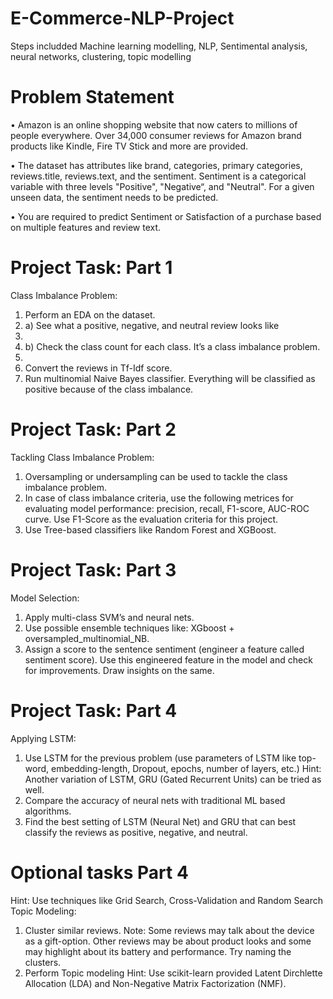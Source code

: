 # E-Commerce-NLP-Project

Steps includded Machine learning modelling, NLP, Sentimental analysis, neural networks, clustering, topic modelling

# Problem Statement
•	 Amazon is an online shopping website that now caters to millions of people everywhere. Over 34,000 consumer reviews for Amazon brand products like Kindle, Fire TV Stick and more are provided.

•	 The dataset has attributes like brand, categories, primary categories, reviews.title, reviews.text, and the sentiment. Sentiment is a categorical variable with three levels "Positive", "Negative“, and "Neutral". For a given unseen data, the sentiment needs to be predicted.

•	 You are required to predict Sentiment or Satisfaction of a purchase based on multiple features and review text.

# Project Task: Part 1
Class Imbalance Problem:
1.	Perform an EDA on the dataset.
2.	a)  See what a positive, negative, and neutral review looks like
3.	
4.	b)  Check the class count for each class. It’s a class imbalance problem.
5.	
6.	Convert the reviews in Tf-Idf score.
7.	Run multinomial Naive Bayes classifier. Everything will be classified as positive because of the class imbalance.

# Project Task: Part 2
Tackling Class Imbalance Problem:
1.	Oversampling or undersampling can be used to tackle the class imbalance problem.
2.	In case of class imbalance criteria, use the following metrices for evaluating model performance: precision, recall, F1-score, AUC-ROC curve. Use F1-Score as the evaluation criteria for this project.
3.	Use Tree-based classifiers like Random Forest and XGBoost.

# Project Task: Part 3
Model Selection:
1.	Apply multi-class SVM’s and neural nets.
2.	Use possible ensemble techniques like: XGboost + oversampled_multinomial_NB.
3.	Assign a score to the sentence sentiment (engineer a feature called sentiment score). Use this engineered feature in the model and check for improvements. Draw insights on the same.

# Project Task: Part 4
Applying LSTM:
1.	Use LSTM for the previous problem (use parameters of LSTM like top-word, embedding-length, Dropout, epochs, number of layers, etc.)
Hint: Another variation of LSTM, GRU (Gated Recurrent Units) can be tried as well.
2.	Compare the accuracy of neural nets with traditional ML based algorithms.
3.	Find the best setting of LSTM (Neural Net) and GRU that can best classify the reviews as positive, negative, and neutral.

# Optional tasks Part 4 

Hint: Use techniques like Grid Search, Cross-Validation and Random Search
Topic Modeling:
1.	Cluster similar reviews.
Note: Some reviews may talk about the device as a gift-option. Other reviews may be about product looks and some may highlight about its battery and performance. Try naming the clusters.
2.	Perform Topic modeling
Hint: Use scikit-learn provided Latent Dirchlette Allocation (LDA) and Non-Negative Matrix Factorization (NMF).

